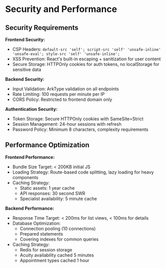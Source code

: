 # Security and Performance

## Security Requirements

**Frontend Security:**
- CSP Headers: `default-src 'self'; script-src 'self' 'unsafe-inline' 'unsafe-eval'; style-src 'self' 'unsafe-inline';`
- XSS Prevention: React's built-in escaping + sanitization for user content
- Secure Storage: HTTPOnly cookies for auth tokens, no localStorage for sensitive data

**Backend Security:**
- Input Validation: ArkType validation on all endpoints
- Rate Limiting: 100 requests per minute per IP
- CORS Policy: Restricted to frontend domain only

**Authentication Security:**
- Token Storage: Secure HTTPOnly cookies with SameSite=Strict
- Session Management: 24-hour sessions with refresh
- Password Policy: Minimum 8 characters, complexity requirements

## Performance Optimization

**Frontend Performance:**
- Bundle Size Target: < 200KB initial JS
- Loading Strategy: Route-based code splitting, lazy loading for heavy components
- Caching Strategy: 
  - Static assets: 1 year cache
  - API responses: 30 second SWR
  - Specialist availability: 5 minute cache

**Backend Performance:**
- Response Time Target: < 200ms for list views, < 100ms for details
- Database Optimization:
  - Connection pooling (10 connections)
  - Prepared statements
  - Covering indexes for common queries
- Caching Strategy:
  - Redis for session storage
  - Acuity availability cached 5 minutes
  - Appointment types cached 1 hour
